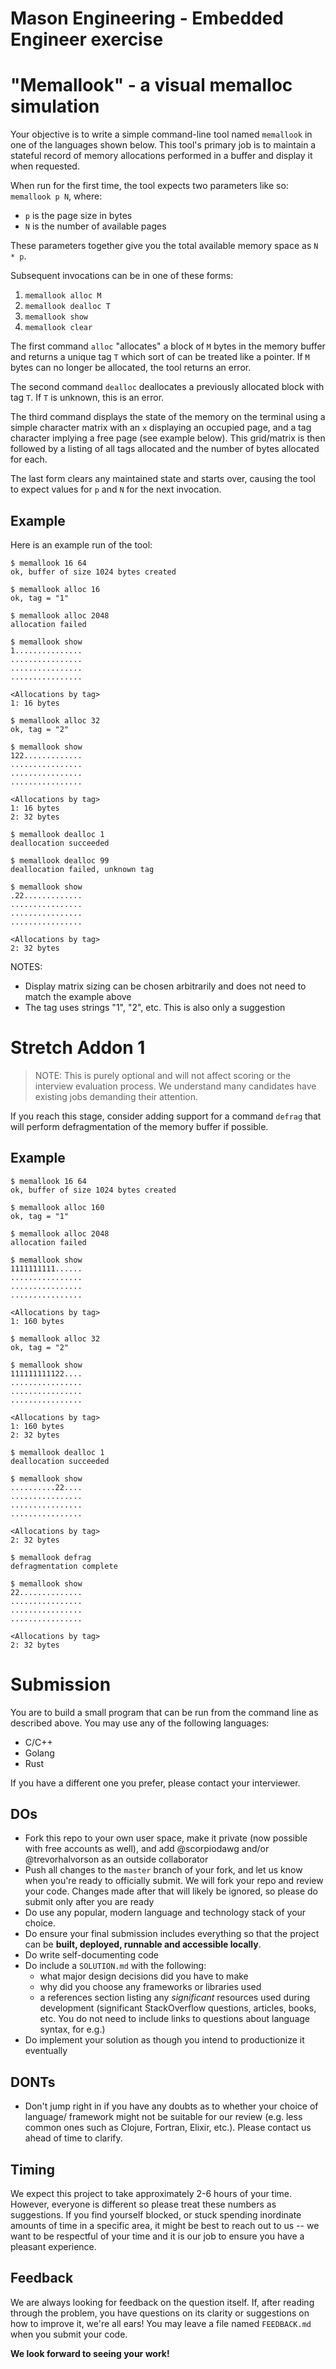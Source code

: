 Mason Engineering - Embedded Engineer exercise
===

# "Memallook" - a visual memalloc simulation

Your objective is to write a simple command-line tool named `memallook` in one of the languages
shown below. This tool's primary job is to maintain a stateful record of memory allocations performed
in a buffer and display it when requested.

When run for the first time, the tool expects two parameters like so:
`memallook p N`, where:
* `p` is the page size in bytes
* `N` is the number of available pages

These parameters together give you the total available memory space as `N * p`.

Subsequent invocations can be in one of these forms:
1. `memallook alloc M`
2. `memallook dealloc T`
3. `memallook show`
4. `memallook clear`

The first command `alloc` "allocates" a block of `M` bytes in the memory buffer and returns
a unique tag `T` which sort of can be treated like a pointer. If `M` bytes can no longer be
allocated, the tool returns an error.

The second command `dealloc` deallocates a previously allocated block with tag `T`. If `T` is
unknown, this is an error.

The third command displays the state of the memory on the terminal using a simple character matrix
with an `x` displaying an occupied page, and a tag character implying a free page (see example below).
This grid/matrix is then followed by a listing of all tags allocated and the number of bytes
allocated for each.

The last form clears any maintained state and starts over, causing the tool to expect values
for `p` and `N` for the next invocation.

## Example

Here is an example run of the tool:

```
$ memallook 16 64
ok, buffer of size 1024 bytes created

$ memallook alloc 16
ok, tag = "1"

$ memallook alloc 2048
allocation failed

$ memallook show
1...............
................
................
................

<Allocations by tag>
1: 16 bytes

$ memallook alloc 32
ok, tag = "2"

$ memallook show
122.............
................
................
................

<Allocations by tag>
1: 16 bytes
2: 32 bytes

$ memallook dealloc 1
deallocation succeeded

$ memallook dealloc 99
deallocation failed, unknown tag

$ memallook show
.22.............
................
................
................

<Allocations by tag>
2: 32 bytes

```

NOTES:
* Display matrix sizing can be chosen arbitrarily and does not need to match
  the example above
* The tag uses strings "1", "2", etc. This is also only a suggestion


# Stretch Addon 1

> NOTE: This is purely optional and will not affect scoring or the interview
> evaluation process. We understand many candidates have existing jobs
> demanding their attention.

If you reach this stage, consider adding support for a command `defrag` that
will perform defragmentation of the memory buffer if possible.

## Example

```
$ memallook 16 64
ok, buffer of size 1024 bytes created

$ memallook alloc 160
ok, tag = "1"

$ memallook alloc 2048
allocation failed

$ memallook show
1111111111......
................
................
................

<Allocations by tag>
1: 160 bytes

$ memallook alloc 32
ok, tag = "2"

$ memallook show
111111111122....
................
................
................

<Allocations by tag>
1: 160 bytes
2: 32 bytes

$ memallook dealloc 1
deallocation succeeded

$ memallook show
..........22....
................
................
................

<Allocations by tag>
2: 32 bytes

$ memallook defrag
defragmentation complete

$ memallook show
22..............
................
................
................

<Allocations by tag>
2: 32 bytes

```

# Submission

You are to build a small program that can be run from the command line as described above.
You may use any of the following languages:

* C/C++
* Golang
* Rust

If you have a different one you prefer, please contact your interviewer.

## DOs
* Fork this repo to your own user space, make it private (now possible with free accounts
  as well), and add @scorpiodawg and/or @trevorhalvorson as an outside collaborator
* Push all changes to the `master` branch of your fork, and let us know when you're ready
  to officially submit. We will fork your repo and review your code. Changes made after that
  will likely be ignored, so please do submit only after you are ready
* Do use any popular, modern language and technology stack of your choice.
* Do ensure your final submission includes everything so that the project can be
  **built, deployed, runnable and accessible locally**.
* Do write self-documenting code
* Do include a `SOLUTION.md` with the following:
  * what major design decisions did you have to make
  * why did you choose any frameworks or libraries used
  * a references section listing any _significant_ resources used during development
    (significant StackOverflow questions, articles, books, etc. You do not need to
    include links to questions about language syntax, for e.g.)
* Do implement your solution as though you intend to productionize it eventually

## DONTs
- Don't jump right in if you have any doubts as to whether your choice of language/
  framework might not be suitable for our review (e.g. less common ones such as
  Clojure, Fortran, Elixir, etc.). Please contact us ahead of time to clarify.

## Timing
We expect this project to take approximately 2-6 hours of your time. However,
everyone is different so please treat these numbers as suggestions. If you find
yourself blocked, or stuck spending inordinate amounts of time in a specific area,
it might be best to reach out to us -- we want to be respectful of your time and
it is our job to ensure you have a pleasant experience.

## Feedback

We are always looking for feedback on the question itself. If, after reading through the
problem, you have questions on its clarity or suggestions on how to improve it, we're all
ears! You may leave a file named `FEEDBACK.md` when you submit your code.

**We look forward to seeing your work!**
